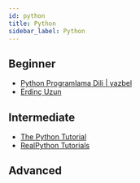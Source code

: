```yaml
---
id: python
title: Python
sidebar_label: Python
---
```


## Beginner

- [Python Programlama Dili | yazbel](https://python-istihza.yazbel.com/ "Python Programlama Dili | yazbel")
- [Erdinç Uzun](https://erdincuzun.com/python/01-python/)


## Intermediate

- [The Python Tutorial](https://docs.python.org/3/tutorial/ "The Python Tutorial")
- [RealPython Tutorials](https://realpython.com/ "RealPython Tutorials")

## Advanced
